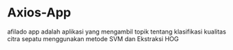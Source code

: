 # Axios-App
afilado app adalah aplikasi yang mengambil topik tentang klasifikasi kualitas citra sepatu menggunakan metode SVM dan Ekstraksi HOG

